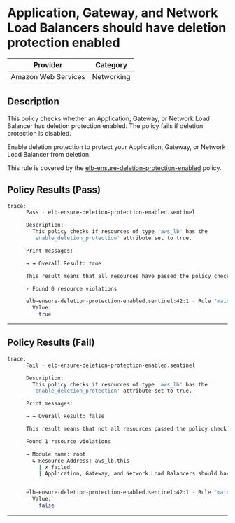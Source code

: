 # Application, Gateway, and Network Load Balancers should have deletion protection enabled

| Provider            | Category     |
|---------------------|--------------|
| Amazon Web Services | Networking   |

## Description

This policy checks whether an Application, Gateway, or Network Load Balancer has deletion protection enabled. The policy fails if deletion protection is disabled.

Enable deletion protection to protect your Application, Gateway, or Network Load Balancer from deletion.

This rule is covered by the [elb-ensure-deletion-protection-enabled](../../policies/elb/elb-ensure-deletion-protection-enabled.sentinel) policy.

## Policy Results (Pass)
```bash
trace:
      Pass - elb-ensure-deletion-protection-enabled.sentinel

      Description:
        This policy checks if resources of type 'aws_lb' has the
        'enable_deletion_protection' attribute set to true.

      Print messages:

      → → Overall Result: true

      This result means that all resources have passed the policy check for the policy elb-ensure-deletion-protection-enabled.

      ✓ Found 0 resource violations

      elb-ensure-deletion-protection-enabled.sentinel:42:1 - Rule "main"
        Value:
          true
```

---

## Policy Results (Fail)
```bash
trace:
      Fail - elb-ensure-deletion-protection-enabled.sentinel

      Description:
        This policy checks if resources of type 'aws_lb' has the
        'enable_deletion_protection' attribute set to true.

      Print messages:

      → → Overall Result: false

      This result means that not all resources passed the policy check and the protected behavior is not allowed for the policy elb-ensure-deletion-protection-enabled.

      Found 1 resource violations

      → Module name: root
        ↳ Resource Address: aws_lb.this
          | ✗ failed
          | Application, Gateway, and Network Load Balancers should have deletion protection enabled. Refer to https://docs.aws.amazon.com/securityhub/latest/userguide/elb-controls.html#elb-6 for more details.


      elb-ensure-deletion-protection-enabled.sentinel:42:1 - Rule "main"
        Value:
          false
```

---